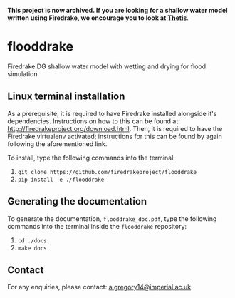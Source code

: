 **This project is now archived. If you are looking for a shallow water model written using Firedrake, we encourage you to look at [Thetis](https://thetisproject.org)**.

# flooddrake

Firedrake DG shallow water model with wetting and drying for flood simulation

## Linux terminal installation
As a prerequisite, it is required to have Firedrake installed alongside it's dependencies. Instructions on how to this can be found at: http://firedrakeproject.org/download.html. Then, it is required to have the Firedrake virtualenv activated; instructions for this can be found by again following the aforementioned link.

To install, type the following commands into the terminal:

1. `git clone https://github.com/firedrakeproject/flooddrake`
2. `pip install -e ./flooddrake`

## Generating the documentation
To generate the documentation, `flooddrake_doc.pdf`, type the following commands into the terminal inside the `flooddrake` repository:

1. `cd ./docs`
2. `make docs`

## Contact
For any enquiries, please contact: a.gregory14@imperial.ac.uk
